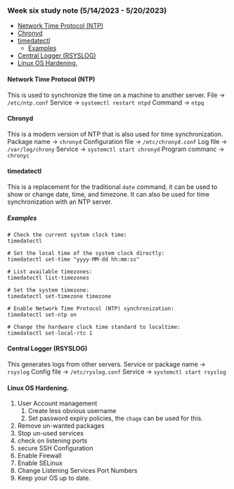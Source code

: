 ### Week six study note (5/14/2023 - 5/20/2023)<!-- omit from toc -->
- [Network Time Protocol (NTP)](#network-time-protocol-ntp)
- [Chronyd](#chronyd)
- [timedatectl](#timedatectl)
  - [Examples](#examples)
- [Central Logger (RSYSLOG)](#central-logger-rsyslog)
- [Linux OS Hardening.](#linux-os-hardening)

#### Network Time Protocol (NTP)
This is used to synchronize the time on a machine to another server.
File &rarr; `/etc/ntp.conf`
Service &rarr; `systemctl restart ntpd`
Command &rarr; `ntpq`

#### Chronyd
This is a modern version of NTP that is also used for time synchronization.
Package name &rarr; `chronyd`
Configuration file &rarr; `/etc/chronyd.conf`
Log file &rarr; `/var/log/chrony`
Service &rarr; `systemctl start chronyd`
Program commanc &rarr; `chronyc`

#### timedatectl
This is a replacement for the traditional `date` command, it can be used to show or change date, time, and timezone.
It can also be used for time synchronization with an NTP server.
##### Examples
```console
# Check the current system clock time:
timedatectl

# Set the local time of the system clock directly:
timedatectl set-time "yyyy-MM-dd hh:mm:ss"

# List available timezones:
timedatectl list-timezones

# Set the system timezone:
timedatectl set-timezone timezone

# Enable Network Time Protocol (NTP) synchronization:
timedatectl set-ntp on

# Change the hardware clock time standard to localtime:
timedatectl set-local-rtc 1

```
#### Central Logger (RSYSLOG)
This generates logs from other servers.
Service or package name &rarr; `rsyslog`
Config file &rarr; `/etc/ryslog.conf`
Service &rarr; `systemctl start rsyslog`

#### Linux OS Hardening.
1. User Account management
   1. Create less obvious username
   2. Set password expiry policies, the `chage` can be used for this.
2. Remove un-wanted packages
3. Stop un-used services
4. check on listening ports
5. secure SSH Configuration
6. Enable Firewall
7. Enable SELinux
8. Change Listening Services Port Numbers
9.  Keep your OS up to date.